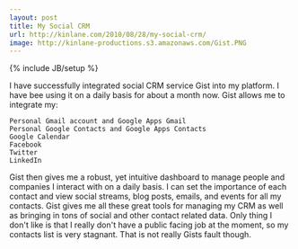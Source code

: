 ```yaml
---
layout: post
title: My Social CRM
url: http://kinlane.com/2010/08/28/my-social-crm/
image: http://kinlane-productions.s3.amazonaws.com/Gist.PNG
---
```

{% include JB/setup %}
I have successfully integrated social CRM service Gist into my platform. I have bee using it on a daily basis for about a month now.
Gist allows me to integrate my:

	Personal Gmail account and Google Apps Gmail
	Personal Google Contacts and Google Apps Contacts
	Google Calendar
	Facebook
	Twitter
	LinkedIn

Gist then gives me a robust, yet intuitive dashboard to manage people and companies I interact with on a daily basis.
I can set the importance of each contact and view social streams, blog posts, emails, and events for all my contacts.
Gist gives me all these great tools for managing my CRM as well as bringing in tons of social and other contact related data.
Only thing I don't like is that I really don't have a public facing job at the moment, so my contacts list is very stagnant. That is not really Gists fault though.
